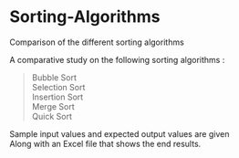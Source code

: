 # Sorting-Algorithms
Comparison of the different sorting algorithms 

A comparative study on the following sorting algorithms :</br>
> Bubble Sort</br>
> Selection Sort</br>
> Insertion Sort</br>
> Merge Sort</br>
> Quick Sort</br>

Sample input values and expected output values are given </br>
Along with an Excel file that shows the end results. 
